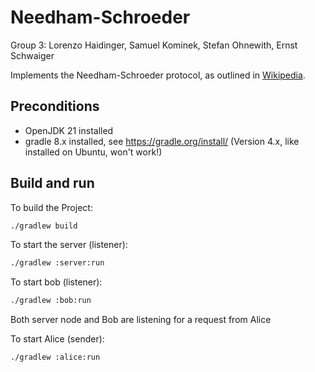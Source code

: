 # Needham-Schroeder
Group 3: Lorenzo Haidinger, Samuel Kominek, Stefan Ohnewith, Ernst Schwaiger

Implements the Needham-Schroeder protocol, as outlined in [Wikipedia](https://en.wikipedia.org/wiki/Needham%E2%80%93Schroeder_protocol).


## Preconditions

- OpenJDK 21 installed
- gradle 8.x installed, see https://gradle.org/install/ (Version 4.x, like installed on Ubuntu, won't work!)

## Build and run

To build the Project:
```bash
./gradlew build
```

To start the server (listener):
```bash
./gradlew :server:run
```

To start bob (listener):
```bash
./gradlew :bob:run
```

Both server node and Bob are listening for a request from Alice

To start Alice (sender):
```bash
./gradlew :alice:run
```
